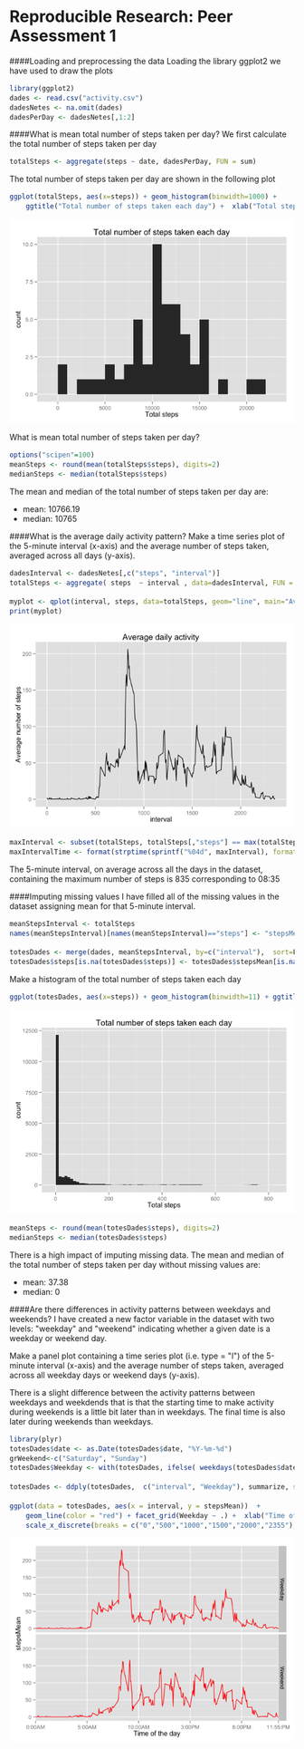 # Reproducible Research: Peer Assessment 1

####Loading and preprocessing the data
Loading the library ggplot2 we have used to draw the plots


```r
library(ggplot2)
dades <- read.csv("activity.csv")
dadesNetes <- na.omit(dades)
dadesPerDay <- dadesNetes[,1:2]
```

####What is mean total number of steps taken per day?
We first calculate the total number of steps taken per day

```r
totalSteps <- aggregate(steps ~ date, dadesPerDay, FUN = sum)
```

The total number of steps taken per day are shown in the following plot

```r
ggplot(totalSteps, aes(x=steps)) + geom_histogram(binwidth=1000) + 
    ggtitle("Total number of steps taken each day") +  xlab("Total steps")    
```

![](PA1_template_files/figure-html/unnamed-chunk-3-1.png) 

What is mean total number of steps taken per day?

```r
options("scipen"=100)
meanSteps <- round(mean(totalSteps$steps), digits=2)
medianSteps <- median(totalSteps$steps)
```

The mean and median of the total number of steps taken per day are:  
- mean:  10766.19    
- median: 10765

####What is the average daily activity pattern?
Make a time series plot of the 5-minute interval (x-axis) and the average number of steps taken, averaged across all days (y-axis).


```r
dadesInterval <- dadesNetes[,c("steps", "interval")]
totalSteps <- aggregate( steps  ~ interval , data=dadesInterval, FUN = mean)

myplot <- qplot(interval, steps, data=totalSteps, geom="line", main="Average daily activity", ylab="Average number of steps") 
print(myplot)
```

![](PA1_template_files/figure-html/unnamed-chunk-5-1.png) 

```r
maxInterval <- subset(totalSteps, totalSteps[,"steps"] == max(totalSteps$steps))$interval
maxIntervalTime <- format(strptime(sprintf("%04d", maxInterval), format="%H%M"), format="%H:%M")
```

The 5-minute interval, on average across all the days in the dataset, containing the maximum number of steps is 835 corresponding to 08:35    

####Imputing missing values
I have filled  all of the missing values in the dataset assigning mean for that 5-minute interval.


```r
meanStepsInterval <- totalSteps 
names(meanStepsInterval)[names(meanStepsInterval)=="steps"] <- "stepsMean"

totesDades <- merge(dades, meanStepsInterval, by=c("interval"),  sort=F)
totesDades$steps[is.na(totesDades$steps)] <- totesDades$stepsMean[is.na(totesDades$steps)]
```

Make a histogram of the total number of steps taken each day 

```r
ggplot(totesDades, aes(x=steps)) + geom_histogram(binwidth=11) + ggtitle("Total number of steps taken each day") +  xlab("Total steps")   
```

![](PA1_template_files/figure-html/unnamed-chunk-7-1.png) 

```r
meanSteps <- round(mean(totesDades$steps), digits=2)
medianSteps <- median(totesDades$steps)
```

There is a high impact of imputing missing data. The mean and median of the total number of steps taken per day without missing values are:  
- mean:  37.38    
- median: 0

####Are there differences in activity patterns between weekdays and weekends?
I have created a new factor variable in the dataset with two levels: "weekday" and "weekend" indicating whether a given date is a weekday or weekend day.

Make a panel plot containing a time series plot (i.e. type = "l") of the 5-minute interval (x-axis) and the average number of steps taken, averaged across all weekday days or weekend days (y-axis). 

There is a slight difference between the activity patterns between weekdays and weekdends that is that the starting time to make activity during weekends is a little bit later than in weekdays. The final time is also later during weekends than weekdays.


```r
library(plyr)
totesDades$date <- as.Date(totesDades$date, "%Y-%m-%d")
grWeekend<-c("Saturday", "Sunday")
totesDades$Weekday <- with(totesDades, ifelse( weekdays(totesDades$date) %in% grWeekend, "Weekend", "Weekday"))

totesDades <- ddply(totesDades,  c("interval", "Weekday"), summarize, stepsMean=mean(steps))

ggplot(data = totesDades, aes(x = interval, y = stepsMean))  +
    geom_line(color = "red") + facet_grid(Weekday ~ .) +  xlab("Time of the day") +
    scale_x_discrete(breaks = c("0","500","1000","1500","2000","2355"), labels=c("0:00AM", "5:00AM", "10:00AM", "3:00PM", "8:00PM","11:55:PM"))
```

![](PA1_template_files/figure-html/unnamed-chunk-8-1.png) 

